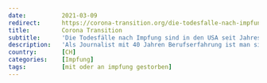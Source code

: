 ```yaml
---
date:          2021-03-09
redirect:      https://corona-transition.org/die-todesfalle-nach-impfung-sind-in-den-usa-seit-jahresbeginn-um-das
title:         Corona Transition
subtitle:      'Die Todesfälle nach Impfung sind in den USA seit Jahresbeginn um das Fünfzigfache gestiegen'
description:   'Als Journalist mit 40 Jahren Berufserfahrung ist man sich einiges gewohnt. Aber als ich die etwas komplizierte Datenbank über Nebenwirkungen von (...)'
country:       [CH]
categories:    [Impfung]
tags:          [mit oder an impfung gestorben]
---
```

